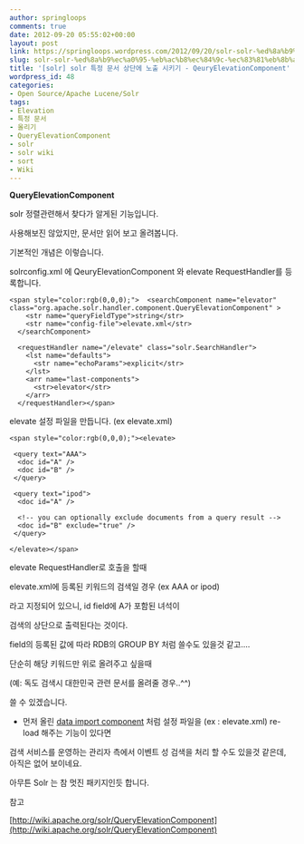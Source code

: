```yaml
---
author: springloops
comments: true
date: 2012-09-20 05:55:02+00:00
layout: post
link: https://springloops.wordpress.com/2012/09/20/solr-solr-%ed%8a%b9%ec%a0%95-%eb%ac%b8%ec%84%9c-%ec%83%81%eb%8b%a8%ec%97%90-%eb%85%b8%ec%b6%9c-%ec%8b%9c%ed%82%a4%ea%b8%b0-qeuryelevationcomponent/
slug: solr-solr-%ed%8a%b9%ec%a0%95-%eb%ac%b8%ec%84%9c-%ec%83%81%eb%8b%a8%ec%97%90-%eb%85%b8%ec%b6%9c-%ec%8b%9c%ed%82%a4%ea%b8%b0-qeuryelevationcomponent
title: '[solr] solr 특정 문서 상단에 노출 시키기 - QeuryElevationComponent'
wordpress_id: 48
categories:
- Open Source/Apache Lucene/Solr
tags:
- Elevation
- 특정 문서
- 올리기
- QueryElevationComponent
- solr
- solr wiki
- sort
- Wiki
---
```


**QueryElevationComponent**

  


  


solr 정렬관련해서 찾다가 알게된 기능입니다.

사용해보진 않았지만, 문서만 읽어 보고 올려봅니다.

  
  


  


기본적인 개념은 이렇습니다.

  


solrconfig.xml 에 QeuryElevationComponent 와 elevate RequestHandler를 등록합니다.
    
    <span style="color:rgb(0,0,0);">  <searchComponent name="elevator" class="org.apache.solr.handler.component.QueryElevationComponent" >
        <str name="queryFieldType">string</str>
        <str name="config-file">elevate.xml</str>
      </searchComponent>
    
      <requestHandler name="/elevate" class="solr.SearchHandler">
        <lst name="defaults">
          <str name="echoParams">explicit</str>
        </lst>
        <arr name="last-components">
          <str>elevator</str>
        </arr>
      </requestHandler></span>

  


  


elevate 설정 파일을 만듭니다. (ex elevate.xml)
    
    <span style="color:rgb(0,0,0);"><elevate>
    
     <query text="AAA">
      <doc id="A" />
      <doc id="B" />
     </query>
    
     <query text="ipod">
      <doc id="A" />
    
      <!-- you can optionally exclude documents from a query result -->
      <doc id="B" exclude="true" />
     </query>
    
    </elevate></span>

  


  


elevate RequestHandler로 호출을 할때

  


elevate.xml에 등록된 키워드의 검색일 경우 (ex AAA or ipod)

  


<doc id="A"> 라고 지정되어 있으니, id field에 A가 포함된 녀석이

  


검색의 상단으로 출력된다는 것이다.

  


  


  


field의 등록된 값에 따라 RDB의 GROUP BY 처럼 쓸수도 있을것 같고....

  


단순히 해당 키워드만 위로 올려주고 싶을때

  


(예: 독도 검색시 대한민국 관련 문서를 올려줄 경우..^^)

  


쓸 수 있겠습니다.

  


  


* 먼저 올린 [data import component](http://somethingbook.tistory.com/entry/solr-%EB%8D%B0%EC%9D%B4%ED%84%B0%EB%B2%A0%EC%9D%B4%EC%8A%A4%EC%9D%98-%EB%8D%B0%EC%9D%B4%ED%84%B0%EB%A5%BC-indexing-%ED%95%98%EA%B8%B0) 처럼 설정 파일을 (ex : elevate.xml) re-load 해주는 기능이 있다면

  


검색 서비스를 운영하는 관리자 측에서 이벤트 성 검색을 처리 할 수도 있을것 같은데, 아직은 없어 보이네요.

  


아무튼 Solr 는 참 멋진 패키지인듯 합니다.

  


  


참고

[http://wiki.apache.org/solr/QueryElevationComponent](http://wiki.apache.org/solr/QueryElevationComponent)
